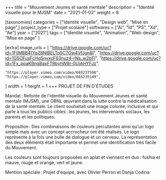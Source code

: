 +++
title = "Mouvement Jeunes et santé mentale"
description = "Identité visuelle pour le MJSM"
date = "2021-01-02"
weight = 8


[taxonomies]
categories = ["Identité visuelle", "Design web", "Mise en page",]
project_type = ["Projet scolaire"]
softwares = ["Ai", "Id", "PS", "Xd", "Ae"]
year = ["2021"]
tags = ["Identité visuelle", "Animation", "Web-design", "Mise en page" ]

[extra]
image_urls = [
    "https://drive.google.com/uc?id=1FjlMBB41YqZ8NlBELTp5C7Gw4VfJgn8I",
    "https://drive.google.com/uc?id=1G5OFusFcHgSnvxoF63nuz4-rNs_w2bFI",
    "https://drive.google.com/uc?id=1Fx_ppaKBngBaxFTRbyhW8r-0UiAHYFJz",

    "https://player.vimeo.com/video/665237598",
    "https://player.vimeo.com/video/665235149",



]
width = 1
height = 1
+++
PROJET DE FIN D'ÉTUDES

Mandat : Refonte de l'identité visuelle du Mouvement Jeunes et santé mentale (MJSM), une OBNL œuvrant dans la lutte contre la médicalisation de la santé mentale.
Le client souhaitait une image colorée, inclusive et qui parle à tous les publics cibles : les jeunes, les intervenants sociaux, les parents et les politiques.

Proposition :  Des combinaisons de couleurs percutantes ainsi qu'un logo simple mais avec un concept accrocheur ont été réalisés.
Le logo représente à la fois une bulle de dialogue et un cerveau.
La représentation des deux éléments était importante et permet une identification très facile du Mouvement.

Les couleurs sont toujours proposées en aplat et viennent en duo : fushia et mauve, rouge et orange, vert et jaune.

Mention spéciale :
Projet d'équipe, avec Olivier Perron et Danja Codina


